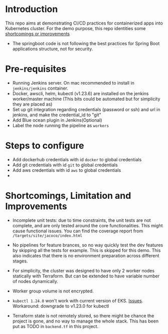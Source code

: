 # Introduction
This repo aims at demonstrating CI/CD practices for containerized apps into Kubernetes cluster.
For the demo purpose, this repo identities some [shortcomings or improvements](#Shortcomings,-Limitation-and-Improvements) 
- The springboot code is not following the best practices for Spring Boot applications structure, not for security.

# Pre-requisites
- Running Jenkins server. On mac recommended to install in `jenkins/jenkins` container.
- Docker, awscli, helm, kubectl (v1.23.6) are installed on the jenkins worker/master machine (This bits could be automated but for simplicity they are placed as)
- Set up git integration regarding credentials (password or ssh) and url in jenkins, and make the credential_id to "git"
- Add Blue ocean plugin in Jenkins(Optional)
- Label the node running the pipeline as `workers`

# Steps to configure
- Add dockerhub credentials with id `docker` to global credentials
- Add git credentials with id `git` to global credentials
- Add aws credentials with id `aws` to global credentials
- 


# Shortcomings, Limitation and Improvements
- Incomplete unit tests: due to time constraints, the unit tests are not complete, and are only tested around the core functionalities.
This might cause functional issues. You can find the coverage report from `/targets/site/jacoco/index.html`
  
- No pipelines for feature brances, so no way quickly test the dev features by skipping all the tests for example. This is skipped for this demo. This also indicates that there is no environment preparation across different stages.

- For simplicity, the cluster was designed to have only 2 worker nodes statically with Terraform. But can be extended to have variable number of nodes dynamically. 

- Worker group volume is not encrypted.

- `kubectl 1.24.0` won't work with current version of EKS. [Issues](https://github.com/aws/aws-cli/issues/6920). Workaround: downgrade to v1.23.0 for kubectl

- Terraform state is not remotely stored, so there might be chance the project is gone, and no way to manage the whole stack. This has been put as TODO in `backend.tf` in this project.